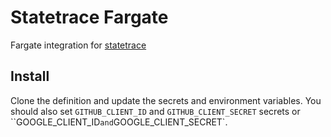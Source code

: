 # Statetrace Fargate

Fargate integration for [statetrace](https://statetrace.com)

## Install

Clone the definition and update the secrets and environment variables. You should also set `GITHUB_CLIENT_ID` and `GITHUB_CLIENT_SECRET` secrets or ``GOOGLE_CLIENT_ID` and `GOOGLE_CLIENT_SECRET`.

